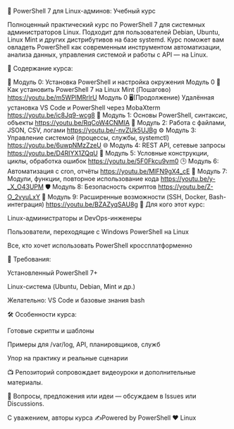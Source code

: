 🚀 PowerShell 7 для Linux-админов: Учебный курс

Полноценный практический курс по PowerShell 7 для системных администраторов Linux. Подходит для пользователей Debian, Ubuntu, Linux Mint и других дистрибутивов на базе systemd.
Курс поможет вам овладеть PowerShell как современным инструментом автоматизации, анализа данных, управления системой и работы с API — на Linux.

📘 Содержание курса:

🧭 Модуль 0: Установка PowerShell и настройка окружения
Модуль 0 🔧 Как установить PowerShell 7 на Linux Mint (Пошагово) https://youtu.be/m5WPlMRrlrU
Модуль 0 🖥(Продолжение) Удалённая установка VS Code и PowerShell через MobaXterm https://youtu.be/ic8Jq9-wcg8
🐚 Модуль 1: Основы PowerShell, синтаксис, объекты
https://youtu.be/RqCoW4CNMIA
📁 Модуль 2: Работа с файлами, JSON, CSV, логами
https://youtu.be/-nvZUk5UJBg
⚙️ Модуль 3: Управление системой (процессы, службы, systemctl)
https://youtu.be/6uwpNMzZzeU
🌐 Модуль 4: REST API, сетевые запросы
https://youtu.be/D4RIYX1ZQqU
🔄 Модуль 5: Условные конструкции, циклы, обработка ошибок
https://youtu.be/5F0Fkcu9vm0
🕒 Модуль 6: Автоматизация с cron, отчёты
https://youtu.be/MlFN9gX4_cE
🧠 Модуль 7: Модули, функции, повторное использование кода
https://youtu.be/y-_X_O43UPM
🛡 Модуль 8: Безопасность скриптов
https://youtu.be/Z-O_2vyuLxY
🚀 Модуль 9: Расширенные возможности (SSH, Docker, Bash-интеграция)
https://youtu.be/BZAZyqSAU8g
🔧 Для кого этот курс:

Linux-администраторы и DevOps-инженеры

Пользователи, переходящие с Windows PowerShell на Linux

Все, кто хочет использовать PowerShell кроссплатформенно

📎 Требования:

Установленный PowerShell 7+

Linux-система (Ubuntu, Debian, Mint и др.)

Желательно: VS Code и базовые знания bash

🛠 Особенности курса:

Готовые скрипты и шаблоны

Примеры для /var/log, API, планировщиков, служб

Упор на практику и реальные сценарии

📺 Репозиторий сопровождает видеоуроки и дополнительные материалы.

💬 Вопросы, предложения или идеи — обсуждаем в Issues или Discussions.

С уважением, авторы курса ✍️Powered by PowerShell ❤️ Linux
